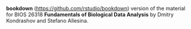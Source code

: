 **bookdown** (https://github.com/rstudio/bookdown) version of the material for BIOS 26318 **Fundamentals of Biological Data Analysis** by Dmitry Kondrashov and Stefano Allesina.
